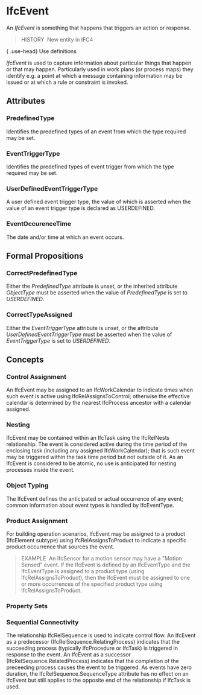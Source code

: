 # IfcEvent

An _IfcEvent_ is something that happens that triggers an action or response.

> HISTORY&nbsp; New entity in IFC4

{ .use-head}
Use definitions

_IfcEvent_ is used to capture information about particular things that happen or that may happen. Particularly used in work plans (or process maps) they identify e.g. a point at which a message containing information may be issued or at which a rule or constraint is invoked.

## Attributes

### PredefinedType
Identifies the predefined types of an event from which 
    the type required may be set.

### EventTriggerType
Identifies the predefined types of event trigger from which 
    the type required may be set.

### UserDefinedEventTriggerType
A user defined event trigger type, the value of which is 
    asserted when the value of an event trigger type is declared 
    as USERDEFINED.

### EventOccurenceTime
The date and/or time at which an event occurs.

## Formal Propositions

### CorrectPredefinedType
Either the _PredefinedType_ attribute is unset, or the inherited attribute _ObjectType_ must be asserted when the value of _PredefinedType_ is set to _USERDEFINED_.

### CorrectTypeAssigned
Either the _EventTriggerType_ attribute is unset, or the attribute _UserDefinedEventTriggerType_ must be asserted when the value of _EventTriggerType_ is set to _USERDEFINED_.

## Concepts

### Control Assignment

An IfcEvent may be assigned to an IfcWorkCalendar to
 indicate times when such event is active using
 IfcRelAssignsToControl; otherwise the effective calendar is
 determined by the nearest IfcProcess ancestor with a
 calendar assigned.


### Nesting


IfcEvent may be contained within an IfcTask using the
 IfcRelNests relationship. The event is considered active
 during the time period of the enclosing task (including any
 assigned IfcWorkCalendar); that is such event may be
 triggered within the task time period but not outside of
 it. As an IfcEvent is considered to be atomic, no use is
 anticipated for nesting processes inside the event.
 


### Object Typing


The IfcEvent defines the anticipated or actual occurrence of
 any event; common information about event types is handled
 by IfcEventType.


### Product Assignment

For building operation scenarios, IfcEvent may be assigned
 to a product (IfcElement subtype) using
 IfcRelAssignsToProduct to indicate a specific product
 occurrence that sources the event.



> EXAMPLE  An
>  IfcSensor for a motion sensor may have a "Motion Sensed"
>  event. If the IfcEvent is defined by an IfcEventType and
>  the IfcEventType is assigned to a product type (using
>  IfcRelAssignsToProduct), then the IfcEvent must be assigned
>  to one or more occurrences of the specified product type
>  using IfcRelAssignsToProduct.
> 

 
### Property Sets


### Sequential Connectivity


 The relationship IfcRelSequence is used to indicate control
 flow. An IfcEvent as a predecessor
 (IfcRelSequence.RelatingProcess) indicates that the
 succeeding process (typically IfcProcedure or IfcTask) is
 triggered in response to the event. An IfcEvent as a
 successor (IfcRelSequence.RelatedProcess) indicates that
 the completion of the preceeding process causes the event
 to be triggered. As events have zero duration, the
 IfcRelSequence.SequenceType attribute has no effect on an
 IfcEvent but still applies to the opposite end of the
 relationship if IfcTask is used.
 


